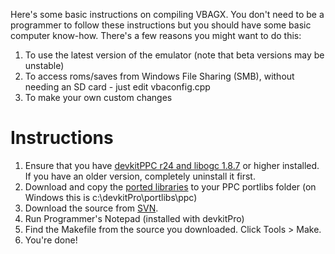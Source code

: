 Here's some basic instructions on compiling VBAGX. You don't need to be a programmer to follow these instructions but you should have some basic computer know-how. There's a few reasons you might want to do this:

  1. To use the latest version of the emulator (note that beta versions may be unstable)
  1. To access roms/saves from Windows File Sharing (SMB), without needing an SD card - just edit vbaconfig.cpp
  1. To make your own custom changes

# Instructions #

  1. Ensure that you have [devkitPPC r24 and libogc 1.8.7](http://www.devkitpro.org) or higher installed. If you have an older version, completely uninstall it first.
  1. Download and copy the [ported libraries](http://sourceforge.net/projects/devkitpro/files/portlibs) to your PPC portlibs folder (on Windows this is c:\devkitPro\portlibs\ppc)
  1. Download the source from [SVN](http://code.google.com/p/vba-wii/source/checkout).
  1. Run Programmer's Notepad (installed with devkitPro)
  1. Find the Makefile from the source you downloaded. Click Tools > Make.
  1. You're done!